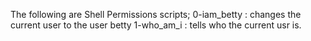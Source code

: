 The following are Shell Permissions scripts;
0-iam_betty : changes the current user to the user betty
1-who_am_i : tells who the current usr is.

